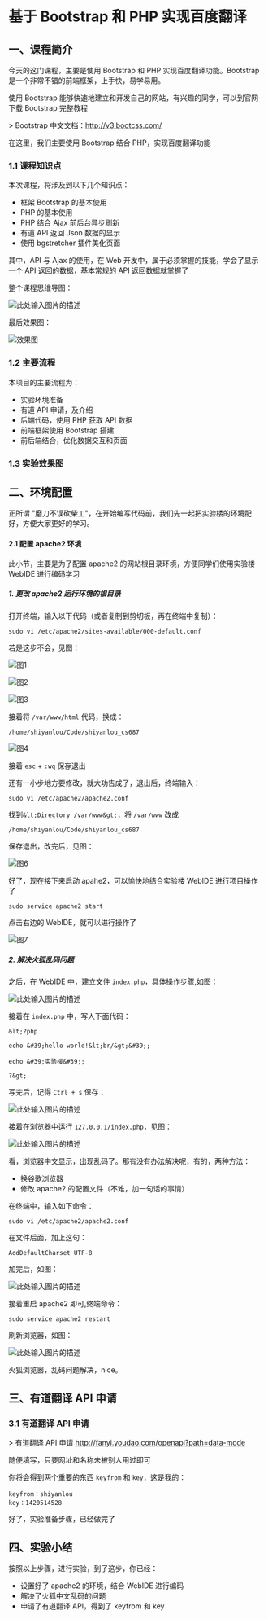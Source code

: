# 基于 Bootstrap 和 PHP 实现百度翻译


## 一、课程简介

今天的这门课程，主要是使用 Bootstrap 和 PHP 实现百度翻译功能。Bootstrap 是一个非常不错的前端框架，上手快，易学易用。

使用 Bootstrap 能够快速地建立和开发自己的网站，有兴趣的同学，可以到官网下载 Bootstrap 完整教程

&gt; Bootstrap 中文文档：http://v3.bootcss.com/

在这里，我们主要使用 Bootstrap 结合 PHP，实现百度翻译功能

### 1.1 课程知识点

本次课程，将涉及到以下几个知识点：

- 框架 Bootstrap 的基本使用
- PHP 的基本使用
- PHP 结合 Ajax 前后台异步刷新
- 有道 API 返回 Json 数据的显示
- 使用 bgstretcher 插件美化页面

其中，API 与 Ajax 的使用，在 Web 开发中，属于必须掌握的技能，学会了显示一个 API 返回的数据，基本常规的 API 返回数据就掌握了


整个课程思维导图：

![此处输入图片的描述](https://dn-anything-about-doc.qbox.me/document-uid212008labid2261timestamp1478222507494.png/wm)

最后效果图：

![效果图](http://labfile.oss.aliyuncs.com/courses/687/twonice.gif)

### 1.2 主要流程

本项目的主要流程为：

- 实验环境准备
- 有道 API 申请，及介绍
- 后端代码，使用 PHP 获取 API 数据
- 前端框架使用 Bootstrap 搭建
- 前后端结合，优化数据交互和页面

### 1.3 实验效果图


## 二、环境配置


正所谓 &#34;磨刀不误砍柴工&#34;，在开始编写代码前，我们先一起把实验楼的环境配好，方便大家更好的学习。


#### 2.1 配置 apache2 环境

 此小节，主要是为了配置 apache2 的网站根目录环境，方便同学们使用实验楼 WebIDE 进行编码学习

##### 1. 更改 apache2 运行环境的根目录


打开终端，输入以下代码（或者复制到剪切板，再在终端中复制）：
```
sudo vi /etc/apache2/sites-available/000-default.conf
```
若是这步不会，见图：

![图1](https://dn-anything-about-doc.qbox.me/document-uid212008labid2261timestamp1478072894548.png/wm)


![图2](https://dn-anything-about-doc.qbox.me/document-uid212008labid2261timestamp1478072957580.png/wm)


![图3](https://dn-anything-about-doc.qbox.me/document-uid212008labid2261timestamp1478073066845.png/wm)


接着将 `/var/www/html` 代码，换成：

```
/home/shiyanlou/Code/shiyanlou_cs687
```


![图4](https://dn-anything-about-doc.qbox.me/document-uid212008labid2261timestamp1478073124327.png/wm)

接着 `esc` + `:wq` 保存退出


还有一小步地方要修改，就大功告成了，退出后，终端输入：

```
sudo vi /etc/apache2/apache2.conf
```
找到`&lt;Directory /var/www&gt;`，将 `/var/www` 改成 

```
/home/shiyanlou/Code/shiyanlou_cs687
```

保存退出，改完后，见图：

![图6](https://dn-anything-about-doc.qbox.me/document-uid212008labid2261timestamp1478073272150.png/wm)

好了，现在接下来启动 apahe2，可以愉快地结合实验楼 WebIDE 进行项目操作了

```
sudo service apache2 start
```

点击右边的 WebIDE，就可以进行操作了


![图7](https://dn-anything-about-doc.qbox.me/document-uid212008labid2261timestamp1478073349066.png/wm)



##### 2. 解决火狐乱码问题

之后，在 WebIDE 中，建立文件 `index.php`，具体操作步骤,如图：

![此处输入图片的描述](https://dn-anything-about-doc.qbox.me/document-uid212008labid2261timestamp1478073532909.png/wm)

接着在 `index.php` 中，写人下面代码：

```
&lt;?php

echo &#39;hello world!&lt;br/&gt;&#39;;

echo &#39;实验楼&#39;;

?&gt;
```

写完后，记得 `Ctrl + s` 保存：

![此处输入图片的描述](https://dn-anything-about-doc.qbox.me/document-uid212008labid2261timestamp1478073641225.png/wm)

接着在浏览器中运行 `127.0.0.1/index.php`，见图：

![此处输入图片的描述](https://dn-anything-about-doc.qbox.me/document-uid212008labid2261timestamp1478073780001.png/wm)


看，浏览器中文显示，出现乱码了。那有没有办法解决呢，有的，两种方法：

- 换谷歌浏览器
- 修改 apache2 的配置文件（不难，加一句话的事情）

在终端中，输入如下命令：

```
sudo vi /etc/apache2/apache2.conf
```
在文件后面，加上这句：

```
AddDefaultCharset UTF-8
```
加完后，如图：

![此处输入图片的描述](https://dn-anything-about-doc.qbox.me/document-uid212008labid2261timestamp1478073879761.png/wm)

接着重启 apache2 即可,终端命令：

```
sudo service apache2 restart
```
刷新浏览器，如图：

![此处输入图片的描述](https://dn-anything-about-doc.qbox.me/document-uid212008labid2261timestamp1478073913699.png/wm)

火狐浏览器，乱码问题解决，nice。

## 三、有道翻译 API 申请

### 3.1 有道翻译 API 申请



&gt; 有道翻译 API 申请 http://fanyi.youdao.com/openapi?path=data-mode


随便填写，只要网址和名称未被别人用过即可


你将会得到两个重要的东西 `keyfrom` 和 `key`，这是我的：

```
keyfrom：shiyanlou
key：1420514528
```
好了，实验准备步骤，已经做完了

## 四、实验小结

按照以上步骤，进行实验，到了这步，你已经：

- 设置好了 apache2 的环境，结合 WebIDE 进行编码
- 解决了火狐中文乱码的问题
- 申请了有道翻译 API，得到了 keyfrom 和 key 